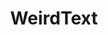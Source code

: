 ---
layout: redirect
title: WeirdText
description: A simple website that makes your text look wierd
reurl: https://weirdtext.isaacboor.me
---